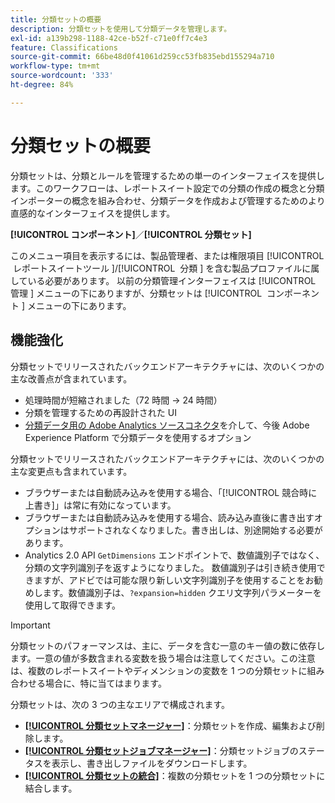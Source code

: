 ```yaml
---
title: 分類セットの概要
description: 分類セットを使用して分類データを管理します。
exl-id: a139b298-1188-42ce-b52f-c71e0ff7c4e3
feature: Classifications
source-git-commit: 66be48d0f41061d259cc53fb835ebd155294a710
workflow-type: tm+mt
source-wordcount: '333'
ht-degree: 84%

---
```


# 分類セットの概要

分類セットは、分類とルールを管理するための単一のインターフェイスを提供します。このワークフローは、レポートスイート設定での分類の作成の概念と分類インポーターの概念を組み合わせ、分類データを作成および管理するためのより直感的なインターフェイスを提供します。

**[!UICONTROL コンポーネント]**／**[!UICONTROL 分類セット]**

このメニュー項目を表示するには、製品管理者、または権限項目 [!UICONTROL &#x200B; レポートスイートツール &#x200B;]/[!UICONTROL &#x200B; 分類 &#x200B;] を含む製品プロファイルに属している必要があります。 以前の分類管理インターフェイスは [!UICONTROL &#x200B; 管理 &#x200B;] メニューの下にありますが、分類セットは [!UICONTROL &#x200B; コンポーネント &#x200B;] メニューの下にあります。

## 機能強化

分類セットでリリースされたバックエンドアーキテクチャには、次のいくつかの主な改善点が含まれています。

* 処理時間が短縮されました（72 時間 → 24 時間）
* 分類を管理するための再設計された UI
* [分類データ用の Adobe Analytics ソースコネクタ](https://experienceleague.adobe.com/en/docs/experience-platform/sources/connectors/adobe-applications/classifications)を介して、今後 Adobe Experience Platform で分類データを使用するオプション

分類セットでリリースされたバックエンドアーキテクチャには、次のいくつかの主な変更点も含まれています。

* ブラウザーまたは自動読み込みを使用する場合、「[!UICONTROL 競合時に上書き]」は常に有効になっています。
* ブラウザーまたは自動読み込みを使用する場合、読み込み直後に書き出すオプションはサポートされなくなりました。書き出しは、別途開始する必要があります。
* Analytics 2.0 API `GetDimensions` エンドポイントで、数値識別子ではなく、分類の文字列識別子を返すようになりました。 数値識別子は引き続き使用できますが、アドビでは可能な限り新しい文字列識別子を使用することをお勧めします。数値識別子は、`?expansion=hidden` クエリ文字列パラメーターを使用して取得できます。

>[!IMPORTANT]
>
>分類セットのパフォーマンスは、主に、データを含む一意のキー値の数に依存します。一意の値が多数含まれる変数を扱う場合は注意してください。この注意は、複数のレポートスイートやディメンションの変数を 1 つの分類セットに組み合わせる場合に、特に当てはまります。

分類セットは、次の 3 つの主なエリアで構成されます。

* [**[!UICONTROL 分類セットマネージャー]**](manage/set-manager.md)：分類セットを作成、編集および削除します。
* [**[!UICONTROL 分類セットジョブマネージャー]**](job-manager.md)：分類セットジョブのステータスを表示し、書き出しファイルをダウンロードします。
* [**[!UICONTROL 分類セットの統合]**](consolidations/manage.md)：複数の分類セットを 1 つの分類セットに結合します。
